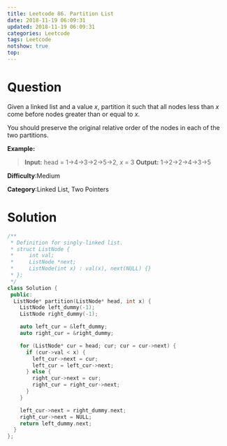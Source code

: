 ```yaml
---
title: Leetcode 86. Partition List
date: 2018-11-19 06:09:31
updated: 2018-11-19 06:09:31
categories: Leetcode
tags: Leetcode
notshow: true
top:
---
```


# Question

Given a linked list and a value  _x_, partition it such that all nodes less than  _x_  come before nodes greater than or equal to  _x_.

You should preserve the original relative order of the nodes in each of the two partitions.

**Example:**

> **Input:** head = 1->4->3->2->5->2, _x_ = 3
> **Output:** 1->2->2->4->3->5

**Difficulty**:Medium

**Category**:Linked List, Two Pointers

<!-- more -->

# Solution

```cpp
/**
 * Definition for singly-linked list.
 * struct ListNode {
 *     int val;
 *     ListNode *next;
 *     ListNode(int x) : val(x), next(NULL) {}
 * };
 */
class Solution {
 public:
  ListNode* partition(ListNode* head, int x) {
    ListNode left_dummy(-1);
    ListNode right_dummy(-1);

    auto left_cur = &left_dummy;
    auto right_cur = &right_dummy;

    for (ListNode* cur = head; cur; cur = cur->next) {
      if (cur->val < x) {
        left_cur->next = cur;
        left_cur = left_cur->next;
      } else {
        right_cur->next = cur;
        right_cur = right_cur->next;
      }
    }

    left_cur->next = right_dummy.next;
    right_cur->next = NULL;
    return left_dummy.next;
  }
};
```